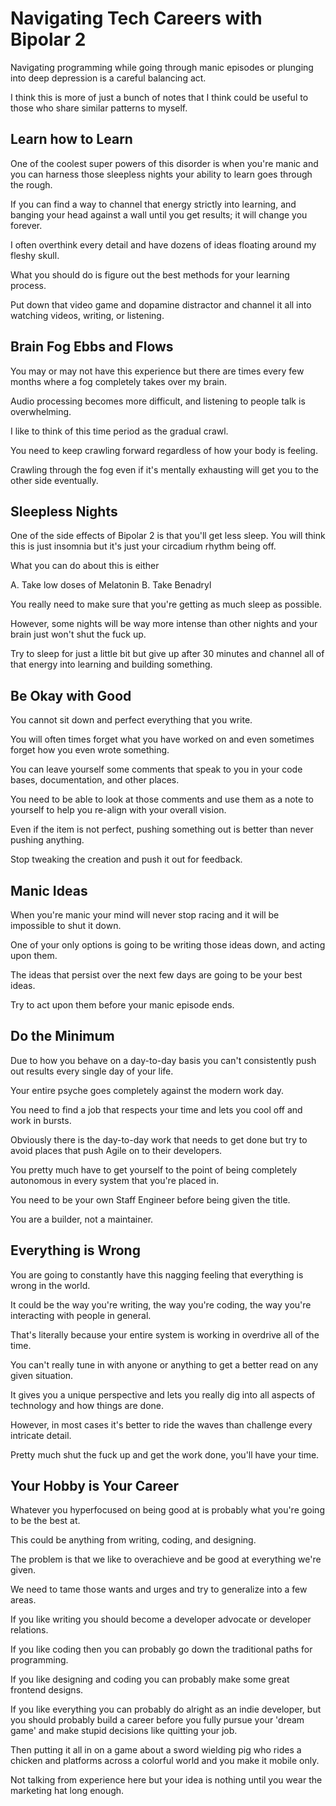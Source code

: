 # Navigating Tech Careers with Bipolar 2

Navigating programming while going through manic episodes or plunging into deep depression is a careful balancing act. 

I think this is more of just a bunch of notes that I think could be useful to those who share similar patterns to myself.

## Learn how to Learn

One of the coolest super powers of this disorder is when you're manic and you can harness those sleepless nights your ability to learn goes through the rough.

If you can find a way to channel that energy strictly into learning, and banging your head against a wall until you get results; it will change you forever.

I often overthink every detail and have dozens of ideas floating around my fleshy skull.

What you should do is figure out the best methods for your learning process. 

Put down that video game and dopamine distractor and channel it all into watching videos, writing, or listening.

## Brain Fog Ebbs and Flows

You may or may not have this experience but there are times every few months where a fog completely takes over my brain.

Audio processing becomes more difficult, and listening to people talk is overwhelming.

I like to think of this time period as the gradual crawl.

You need to keep crawling forward regardless of how your body is feeling.

Crawling through the fog even if it's mentally exhausting will get you to the other side eventually.

## Sleepless Nights

One of the side effects of Bipolar 2 is that you'll get less sleep. You will think this is just insomnia but it's just your circadium rhythm being off.

What you can do about this is either

A. Take low doses of Melatonin
B. Take Benadryl

You really need to make sure that you're getting as much sleep as possible.

However, some nights will be way more intense than other nights and your brain just won't shut the fuck up.

Try to sleep for just a little bit but give up after 30 minutes and channel all of that energy into learning and building something.

## Be Okay with Good

You cannot sit down and perfect everything that you write.

You will often times forget what you have worked on and even sometimes forget how you even wrote something.

You can leave yourself some comments that speak to you in your code bases, documentation, and other places.

You need to be able to look at those comments and use them as a note to yourself to help you re-align with your overall vision.

Even if the item is not perfect, pushing something out is better than never pushing anything.

Stop tweaking the creation and push it out for feedback.

## Manic Ideas

When you're manic your mind will never stop racing and it will be impossible to shut it down.

One of your only options is going to be writing those ideas down, and acting upon them.

The ideas that persist over the next few days are going to be your best ideas.

Try to act upon them before your manic episode ends.

## Do the Minimum

Due to how you behave on a day-to-day basis you can't consistently push out results every single day of your life.

Your entire psyche goes completely against the modern work day.

You need to find a job that respects your time and lets you cool off and work in bursts.

Obviously there is the day-to-day work that needs to get done but try to avoid places that push Agile on to their developers.

You pretty much have to get yourself to the point of being completely autonomous in every system that you're placed in.

You need to be your own Staff Engineer before being given the title.

You are a builder, not a maintainer.

## Everything is Wrong

You are going to constantly have this nagging feeling that everything is wrong in the world.

It could be the way you're writing, the way you're coding, the way you're interacting with people in general.

That's literally because your entire system is working in overdrive all of the time.

You can't really tune in with anyone or anything to get a better read on any given situation.

It gives you a unique perspective and lets you really dig into all aspects of technology and how things are done.

However, in most cases it's better to ride the waves than challenge every intricate detail.

Pretty much shut the fuck up and get the work done, you'll have your time.

## Your Hobby is Your Career

Whatever you hyperfocused on being good at is probably what you're going to be the best at.

This could be anything from writing, coding, and designing.

The problem is that we like to overachieve and be good at everything we're given.

We need to tame those wants and urges and try to generalize into a few areas.

If you like writing you should become a developer advocate or developer relations.

If you like coding then you can probably go down the traditional paths for programming.

If you like designing and coding you can probably make some great frontend designs.

If you like everything you can probably do alright as an indie developer, but you should probably build a career before you fully pursue your 'dream game' and make stupid decisions like quitting your job. 

Then putting it all in on a game about a sword wielding pig who rides a chicken and platforms across a colorful world and you make it mobile only. 

Not talking from experience here but your idea is nothing until you wear the marketing hat long enough.
